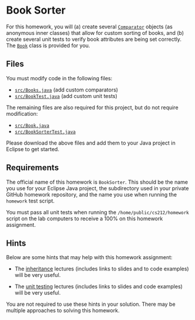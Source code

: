 Book Sorter
=================================================

For this homework, you will (a) create several [`Comparator`](https://docs.oracle.com/javase/8/docs/api/java/util/Comparator.html) objects (as anonymous inner classes) that allow for custom sorting of books, and (b) create several unit tests to verify book attributes are being set correctly. The [`Book`](src/Book.java) class is provided for you.

## Files ##

You must modify code in the following files:

- [`src/Books.java`](src/Books.java) (add custom comparators)
- [`src/BookTest.java`](src/BookTest.java) (add custom unit tests)

The remaining files are also required for this project, but do not require modification:

- [`src/Book.java`](src/ArgumentParser.java)
- [`src/BookSorterTest.java`](src/BookSorterTest.java)

Please download the above files and add them to your Java project in Eclipse to get started.

## Requirements ##

The official name of this homework is `BookSorter`. This should be the name you use for your Eclipse Java project, the subdirectory used in your private GitHub homework repository, and the name you use when running the `homework` test script.

You must pass all unit tests when running the `/home/public/cs212/homework` script on the lab computers to receive a 100% on this homework assignment.

## Hints ##

Below are some hints that may help with this homework assignment:

- The [inheritance](https://github.com/cs212/lectures/tree/fall2015/Inheritance) lectures (includes links to slides and to code examples) will be very useful.

- The [unit testing](https://github.com/cs212/lectures/tree/fall2015/Unit%20Testing) lectures (includes links to slides and code examples) will be very useful.

You are not required to use these hints in your solution. There may be multiple approaches to solving this homework.
